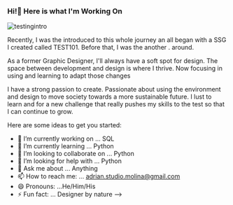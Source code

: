 ### Hi!👋 Here is what I'm Working On


![testingintro](https://user-images.githubusercontent.com/107203025/175332242-dfb6d80e-a672-4b7b-a907-0ff06894af1f.jpg)




Recently, I was the introduced to this whole journey an all began with a SSG I created called TEST101. Before that, I was the another . around.

As a former Graphic Designer, I'll always have a soft spot for design. The space between development and design is where I thrive. Now focusing in using and learning to adapt those changes 

I have a strong passion to create. Passionate about using the environment and design to move society towards a more sustainable future. I lust to learn and for a new challenge that really pushes my skills to the test so that I can continue to grow.


Here are some ideas to get you started:

- 🔭 I’m currently working on ... SQL
- 🌱 I’m currently learning ... Python
- 👯 I’m looking to collaborate on ... Python
- 🤔 I’m looking for help with ... Python 
- 💬 Ask me about ... Anything
- 📫 How to reach me: ... adrian.studio.molina@gmail.com
- 😄 Pronouns: ...He/Him/His
- ⚡ Fun fact: ... Designer by nature
-->
